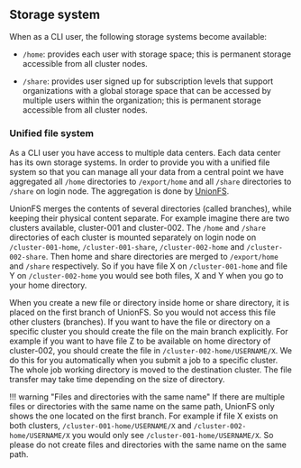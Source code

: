 <!-- by MM -->

## Storage system

When as a CLI user, the following storage systems become available:

- `/home`: provides each user with storage space; this is permanent storage accessible from all cluster nodes.

- `/share`: provides user signed up for subscription levels that support organizations with a global storage space that can be accessed by multiple users within the organization; this is permanent storage accessible from all cluster nodes.


### Unified file system

As a CLI user you have access to multiple data centers. Each data center has its own storage systems. In order to provide you with a unified file system so that you can manage all your data from a central point we have aggregated all `/home` directories to `/export/home` and all `/share` directories to `/share` on login node. The aggregation is done by [UnionFS](https://www.filesystems.org/project-unionfs.html). 

UnionFS merges the contents of several directories (called branches), while keeping their physical content separate. For example imagine there are two clusters available, cluster-001 and cluster-002. The `/home` and `/share` directories of each cluster is mounted separately on login node on `/cluster-001-home`, `/cluster-001-share`, `/cluster-002-home` and `/cluster-002-share`. Then home and share directories are merged to `/export/home` and `/share` respectively. So if you have file X on `/cluster-001-home` and file Y on `/cluster-002-home` you would see both files, X and Y when you go to your home directory.

When you create a new file or directory inside home or share directory, it is placed on the first branch of UnionFS. So you would not access this file other clusters (branches). If you want to have the file or directory on a specific cluster you should create the file on the main branch explicitly. For example if you want to have file Z to be available on home directory of cluster-002, you should create the file in `/cluster-002-home/USERNAME/X`. We do this for you automatically when you submit a job to a specific cluster. The whole job working directory is moved to the destination cluster. The file transfer may take time depending on the size of directory.

!!! warning "Files and directories with the same name"
    If there are multiple files or directories with the same name on the same path, UnionFS only shows the one located on the first branch. For example if file X exists on both clusters, `/cluster-001-home/USERNAME/X` and `/cluster-002-home/USERNAME/X`
    you would only see `/cluster-001-home/USERNAME/X`. So please do not create files and directories with the same name on the same path.
